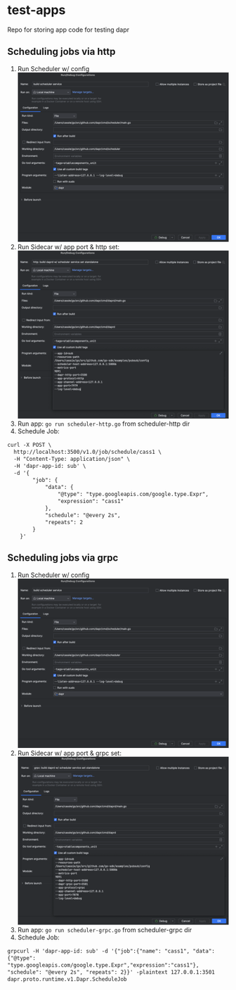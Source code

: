 # test-apps
Repo for storing app code for testing dapr

## Scheduling jobs via http
1. Run Scheduler w/ config
![schedulerConfig.png](schedulerConfig.png)
2. Run Sidecar w/ app port & http set:
![httpDaprConfig.png](httpDaprConfig.png)
3. Run app: `go run scheduler-http.go` from scheduler-http dir
4. Schedule Job: 
```
curl -X POST \
  http://localhost:3500/v1.0/job/schedule/cass1 \
  -H "Content-Type: application/json" \
  -H 'dapr-app-id: sub' \
  -d '{
        "job": {
            "data": {
                "@type": "type.googleapis.com/google.type.Expr",
                "expression": "cass1"
            },
            "schedule": "@every 2s",
            "repeats": 2
        }
    }'
```

## Scheduling jobs via grpc
1. Run Scheduler w/ config
![schedulerConfig.png](schedulerConfig.png)
2. Run Sidecar w/ app port & grpc set:
![grpcDaprConfig.png](grpcDaprConfig.png)
3. Run app: `go run scheduler-grpc.go` from scheduler-grpc dir
4. Schedule Job:
```
grpcurl -H 'dapr-app-id: sub' -d '{"job":{"name": "cass1", "data": {"@type": "type.googleapis.com/google.type.Expr","expression":"cass1"}, "schedule": "@every 2s", "repeats": 2}}' -plaintext 127.0.0.1:3501 dapr.proto.runtime.v1.Dapr.ScheduleJob
```
